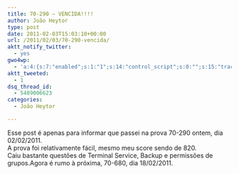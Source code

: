 ```yaml
---
title: 70-290 – VENCIDA!!!!
author: João Heytor
type: post
date: 2011-02-03T15:03:10+00:00
url: /2011/02/03/70-290-vencida/
aktt_notify_twitter:
  - yes
gwo4wp:
  - 'a:4:{s:7:"enabled";s:1:"1";s:14:"control_script";s:0:"";s:15:"tracking_script";s:0:"";s:17:"conversion_script";s:0:"";}'
aktt_tweeted:
  - 1
dsq_thread_id:
  - 5489006623
categories:
  - João Heytor

---
```

<div id="_mcePaste">
  Esse post é apenas para informar que passei na prova 70-290 ontem, dia 02/02/2011.
</div>

<div>
  A prova foi relativamente fácil, mesmo meu score sendo de 820.
</div>

<div>
</div>

<div>
  Caiu bastante questões de Terminal Service, Backup e permissões de grupos.Agora é rumo à próxima, 70-680, dia 18/02/2011.
</div>